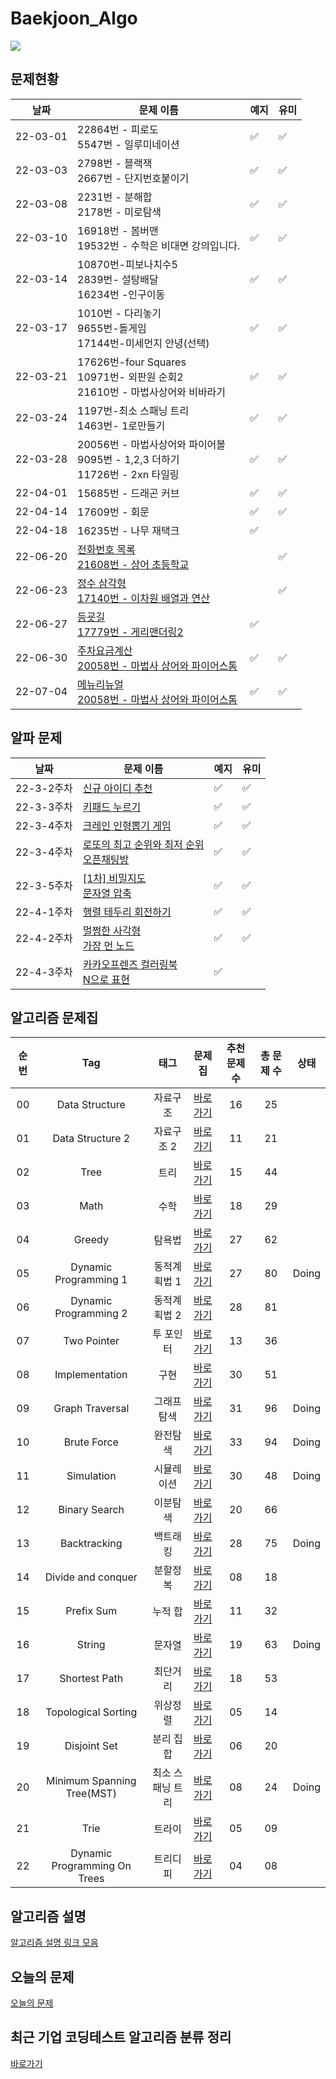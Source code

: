 # Baekjoon_Algo

  <a href="https://github.com/tony9402/baekjoon#readme"><img src="https://img.shields.io/badge/문제 출처-%23F3708C?style=flat&logo=Git&logoColor=white"/></a>

## 문제현황

| 날짜     | 문제 이름                                    | 예지 | 유미 |
| -------- | -------------------------------------------- | ---- | ---- |
| 22-03-01 | 22864번 - 피로도<br />5547번 - 일루미네이션  |     ✅   |    ✅    |
| 22-03-03 | 2798번 - 블랙잭<br />2667번 - 단지번호붙이기 |  ✅  |  ✅  |
| 22-03-08 | 2231번 - 분해합<br /> 2178번 - 미로탐색      |    ✅   |  ✅    |
| 22-03-10 | 16918번 - 봄버맨 <br/> 19532번 - 수학은 비대면 강의입니다.    |   ✅   |   ✅   |
| 22-03-14 | 10870번-피보나치수5<br/> 2839번- 설탕배달 <br/> 16234번 -인구이동   |   ✅   |   ✅   |
| 22-03-17 | 1010번 - 다리놓기<br/> 9655번-돌게임  <br/> 17144번-미세먼지 안녕(선택)   |   ✅   |   ✅    |
| 22-03-21 | 17626번-four Squares <br/> 10971번- 외판원 순회2 <br/> 21610번 - 마법사상어와 비바라기 |   ✅   |   ✅    |
| 22-03-24 | 1197번-최소 스패닝 트리 <br/> 1463번- 1로만들기  |   ✅   |    ✅    |
| 22-03-28 | 20056번 - 마법사상어와 파이어볼 <br/> 9095번 - 1,2,3 더하기 <br/> 11726번 - 2xn 타일링  |   ✅   |    ✅   |
| 22-04-01 | 15685번 - 드래곤 커브   |   ✅    |   ✅     |
| 22-04-14 | 17609번 - 회문   |   ✅    |    ✅    |
| 22-04-18 | 16235번 - 나무 재택크    |    ✅    |        |
| 22-06-20 | [전화번호 목록](https://programmers.co.kr/learn/courses/30/lessons/42577) <br/> [21608번 - 상어 초등학교](https://www.acmicpc.net/problem/21608)   |        |    ✅    |
| 22-06-23 | [정수 삼각형](https://programmers.co.kr/learn/courses/30/lessons/43105) <br/> [17140번 - 이차원 배열과 연산](https://www.acmicpc.net/problem/17140)   |        |    ✅    |
| 22-06-27 | [등굣길](https://programmers.co.kr/learn/courses/30/lessons/42898) <br/> [17779번 - 게리맨더링2](https://www.acmicpc.net/problem/17779)   |   ✅     |        |
| 22-06-30 | [주차요금계산](https://programmers.co.kr/learn/courses/30/lessons/92341) <br/> [20058번 - 마법사 상어와 파이어스톰](https://www.acmicpc.net/problem/20058)   |    ✅    |    ✅    |
| 22-07-04 | [메뉴리뉴얼](https://programmers.co.kr/learn/courses/30/lessons/72411) <br/> [20058번 - 마법사 상어와 파이어스톰](https://www.acmicpc.net/problem/20058)   |    ✅    |    ✅    |



## 알파 문제
| 날짜     | 문제 이름                                    | 예지 | 유미 |
| -------- | -------------------------------------------- | ---- | ---- |
| 22-3-2주차 | [신규 아이디 추천](https://programmers.co.kr/learn/courses/30/lessons/72410)|   ✅     |   ✅     |
| 22-3-3주차 | [키패드 누르기](https://programmers.co.kr/learn/courses/30/lessons/67256)|    ✅    |    ✅    |
| 22-3-4주차 | [크레인 인형뽑기 게임](https://programmers.co.kr/learn/courses/30/lessons/64061)|    ✅    |   ✅     |
| 22-3-4주차 | [로또의 최고 순위와 최저 순위](https://programmers.co.kr/learn/courses/30/lessons/77484)<br/> [오픈채팅방](https://programmers.co.kr/learn/courses/30/lessons/42888)|    ✅    |    ✅    |
| 22-3-5주차 | [[1차] 비밀지도](https://programmers.co.kr/learn/courses/30/lessons/17681) <br/>  [문자열 압축](https://programmers.co.kr/learn/courses/30/lessons/60057)|    ✅    |    ✅    |
| 22-4-1주차 | [행렬 테두리 회전하기](https://programmers.co.kr/learn/courses/30/lessons/77485)|    ✅     |    ✅     |
| 22-4-2주차 | [멀쩡한 사각형](https://programmers.co.kr/learn/courses/30/lessons/62048)<br/> [가장 먼 노드](https://programmers.co.kr/learn/courses/30/lessons/49189) |     ✅    |     ✅    |
| 22-4-3주차 | [카카오프렌즈 컬러링북](https://programmers.co.kr/learn/courses/30/lessons/1829)<br/> [N으로 표현](https://programmers.co.kr/learn/courses/30/lessons/42895) |     ✅    |         |

## 알고리즘 문제집

| 순번 |             Tag              |       태그       |                   문제집                   | 추천 문제 수 | 총 문제 수 | 상태  |
| :--: | :--------------------------: | :--------------: | :----------------------------------------: | :----------: | :--------: | :---: |
|  00  |        Data Structure        |     자료구조     |        [바로가기](./data_structure)        |      16      |     25     |       |
|  01  |       Data Structure 2       |    자료구조 2    |       [바로가기](./data_structure2)        |      11      |     21     |       |
|  02  |             Tree             |       트리       |             [바로가기](./tree)             |      15      |     44     |       |
|  03  |             Math             |       수학       |             [바로가기](./math)             |      18      |     29     |       |
|  04  |            Greedy            |      탐욕법      |            [바로가기](./greedy)            |      27      |     62     |       |
|  05  |    Dynamic Programming 1     |   동적계획법 1   |    [바로가기](./dynamic_programming_1)     |      27      |     80     | Doing |
|  06  |    Dynamic Programming 2     |   동적계획법 2   |    [바로가기](./dynamic_programming_2)     |      28      |     81     |       |
|  07  |         Two Pointer          |    투 포인터     |         [바로가기](./two_pointer)          |      13      |     36     |       |
|  08  |        Implementation        |       구현       |        [바로가기](./implementation)        |      30      |     51     |       |
|  09  |       Graph Traversal        |   그래프 탐색    |       [바로가기](./graph_traversal)        |      31      |     96     | Doing |
|  10  |         Brute Force          |     완전탐색     |         [바로가기](./brute_force)          |      33      |     94     | Doing |
|  11  |          Simulation          |    시뮬레이션    |          [바로가기](./simulation)          |      30      |     48     | Doing |
|  12  |        Binary Search         |     이분탐색     |        [바로가기](./binary_search)         |      20      |     66     |       |
|  13  |         Backtracking         |     백트래킹     |         [바로가기](./backtracking)         |      28      |     75     | Doing |
|  14  |      Divide and conquer      |     분할정복     |      [바로가기](./divide_and_conquer)      |      08      |     18     |       |
|  15  |          Prefix Sum          |     누적 합      |          [바로가기](./prefix_sum)          |      11      |     32     |       |
|  16  |            String            |      문자열      |            [바로가기](./string)            |      19      |     63     | Doing |
|  17  |        Shortest Path         |     최단거리     |        [바로가기](./shortest_path)         |      18      |     53     |       |
|  18  |     Topological Sorting      |     위상정렬     |     [바로가기](./topological_sorting)      |      05      |     14     |       |
|  19  |         Disjoint Set         |    분리 집합     |         [바로가기](./disjoint_set)         |      06      |     20     |       |
|  20  |  Minimum Spanning Tree(MST)  | 최소 스패닝 트리 |    [바로가기](./minimum_spanning_tree)     |      08      |     24     | Doing |
|  21  |             Trie             |      트라이      |             [바로가기](./trie)             |      05      |     09     |       |
|  22  | Dynamic Programming On Trees |     트리디피     | [바로가기](./dynamic_programming_on_trees) |      04      |     08     |       |

 

## 알고리즘 설명

 [알고리즘 설명 링크 모음](./link_for_study.md) 



## 오늘의 문제

[오늘의 문제](https://github.com/tony9402/baekjoon/blob/main/picked.md)



## 최근 기업 코딩테스트 알고리즘 분류 정리

[바로가기](./CodingTest.md)



